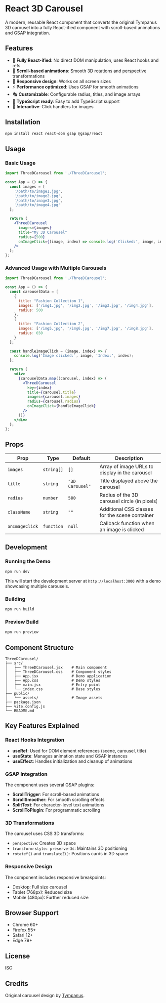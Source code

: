 # React 3D Carousel

A modern, reusable React component that converts the original Tympanus 3D carousel into a fully React-ified component with scroll-based animations and GSAP integration.

## Features

- 🎯 **Fully React-ified**: No direct DOM manipulation, uses React hooks and refs
- 🎨 **Scroll-based animations**: Smooth 3D rotations and perspective transformations
- 📱 **Responsive design**: Works on all screen sizes
- ⚡ **Performance optimized**: Uses GSAP for smooth animations
- 🎭 **Customizable**: Configurable radius, titles, and image arrays
- 🔧 **TypeScript ready**: Easy to add TypeScript support
- 🎪 **Interactive**: Click handlers for images

## Installation

```bash
npm install react react-dom gsap @gsap/react
```

## Usage

### Basic Usage

```jsx
import ThreeDCarousel from './ThreeDCarousel';

const App = () => {
  const images = [
    '/path/to/image1.jpg',
    '/path/to/image2.jpg',
    '/path/to/image3.jpg',
    '/path/to/image4.jpg'
  ];

  return (
    <ThreeDCarousel
      images={images}
      title="My 3D Carousel"
      radius={500}
      onImageClick={(image, index) => console.log('Clicked:', image, index)}
    />
  );
};
```

### Advanced Usage with Multiple Carousels

```jsx
import ThreeDCarousel from './ThreeDCarousel';

const App = () => {
  const carouselData = [
    {
      title: "Fashion Collection 1",
      images: ['/img1.jpg', '/img2.jpg', '/img3.jpg', '/img4.jpg'],
      radius: 500
    },
    {
      title: "Fashion Collection 2", 
      images: ['/img5.jpg', '/img6.jpg', '/img7.jpg', '/img8.jpg'],
      radius: 650
    }
  ];

  const handleImageClick = (image, index) => {
    console.log('Image clicked:', image, 'Index:', index);
  };

  return (
    <div>
      {carouselData.map((carousel, index) => (
        <ThreeDCarousel
          key={index}
          title={carousel.title}
          images={carousel.images}
          radius={carousel.radius}
          onImageClick={handleImageClick}
        />
      ))}
    </div>
  );
};
```

## Props

| Prop | Type | Default | Description |
|------|------|---------|-------------|
| `images` | `string[]` | `[]` | Array of image URLs to display in the carousel |
| `title` | `string` | `"3D Carousel"` | Title displayed above the carousel |
| `radius` | `number` | `500` | Radius of the 3D carousel circle (in pixels) |
| `className` | `string` | `""` | Additional CSS classes for the scene container |
| `onImageClick` | `function` | `null` | Callback function when an image is clicked |

## Development

### Running the Demo

```bash
npm run dev
```

This will start the development server at `http://localhost:3000` with a demo showcasing multiple carousels.

### Building

```bash
npm run build
```

### Preview Build

```bash
npm run preview
```

## Component Structure

```
ThreeDCarousel/
├── src/
│   ├── ThreeDCarousel.jsx    # Main component
│   ├── ThreeDCarousel.css    # Component styles
│   ├── App.jsx               # Demo application
│   ├── App.css               # Demo styles
│   ├── main.jsx              # Entry point
│   └── index.css             # Base styles
├── public/
│   └── assets/               # Image assets
├── package.json
├── vite.config.js
└── README.md
```

## Key Features Explained

### React Hooks Integration

- **useRef**: Used for DOM element references (scene, carousel, title)
- **useState**: Manages animation state and GSAP instances
- **useEffect**: Handles initialization and cleanup of animations

### GSAP Integration

The component uses several GSAP plugins:
- **ScrollTrigger**: For scroll-based animations
- **ScrollSmoother**: For smooth scrolling effects
- **SplitText**: For character-level text animations
- **ScrollToPlugin**: For programmatic scrolling

### 3D Transformations

The carousel uses CSS 3D transforms:
- `perspective`: Creates 3D space
- `transform-style: preserve-3d`: Maintains 3D positioning
- `rotateY()` and `translateZ()`: Positions cards in 3D space

### Responsive Design

The component includes responsive breakpoints:
- Desktop: Full size carousel
- Tablet (768px): Reduced size
- Mobile (480px): Further reduced size

## Browser Support

- Chrome 60+
- Firefox 55+
- Safari 12+
- Edge 79+

## License

ISC

## Credits

Original carousel design by [Tympanus](https://tympanus.net/codrops/2023/03/15/on-scroll-3d-carousel/). 